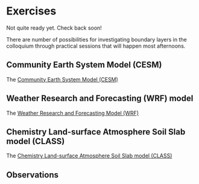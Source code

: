 # Exercises

Not quite ready yet. Check back soon!

There are number of possibilities for investigating boundary layers in the colloquium through practical sessions that will happen most afternoons. 



## Community Earth System Model (CESM)
The [Community Earth System Model (CESM)](https://www.cesm.ucar.edu/)



## Weather Research and Forecasting (WRF) model

The [Weather Research and Forecasting Model (WRF)](https://www.mmm.ucar.edu/models/wrf)



## Chemistry Land-surface Atmosphere Soil Slab model (CLASS)
The [Chemistry Land-surface Atmosphere Soil Slab model (CLASS)](https://classmodel.github.io/)

## Observations


